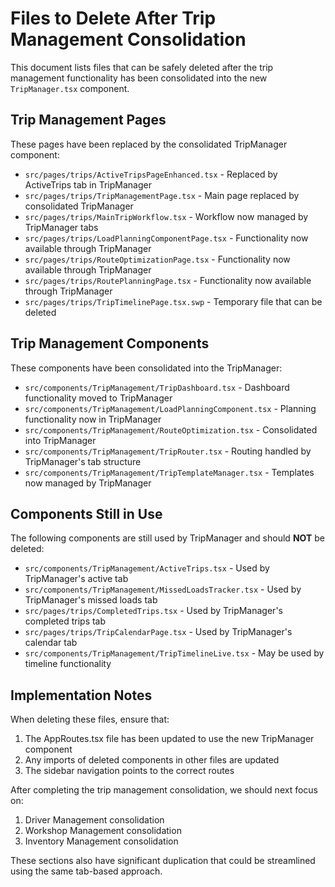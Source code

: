 # Files to Delete After Trip Management Consolidation

This document lists files that can be safely deleted after the trip management functionality has been consolidated into the new `TripManager.tsx` component.

## Trip Management Pages

These pages have been replaced by the consolidated TripManager component:

- `src/pages/trips/ActiveTripsPageEnhanced.tsx` - Replaced by ActiveTrips tab in TripManager
- `src/pages/trips/TripManagementPage.tsx` - Main page replaced by consolidated TripManager
- `src/pages/trips/MainTripWorkflow.tsx` - Workflow now managed by TripManager tabs
- `src/pages/trips/LoadPlanningComponentPage.tsx` - Functionality now available through TripManager
- `src/pages/trips/RouteOptimizationPage.tsx` - Functionality now available through TripManager
- `src/pages/trips/RoutePlanningPage.tsx` - Functionality now available through TripManager
- `src/pages/trips/TripTimelinePage.tsx.swp` - Temporary file that can be deleted

## Trip Management Components

These components have been consolidated into the TripManager:

- `src/components/TripManagement/TripDashboard.tsx` - Dashboard functionality moved to TripManager
- `src/components/TripManagement/LoadPlanningComponent.tsx` - Planning functionality now in TripManager
- `src/components/TripManagement/RouteOptimization.tsx` - Consolidated into TripManager
- `src/components/TripManagement/TripRouter.tsx` - Routing handled by TripManager's tab structure
- `src/components/TripManagement/TripTemplateManager.tsx` - Templates now managed by TripManager

## Components Still in Use

The following components are still used by TripManager and should **NOT** be deleted:

- `src/components/TripManagement/ActiveTrips.tsx` - Used by TripManager's active tab
- `src/components/TripManagement/MissedLoadsTracker.tsx` - Used by TripManager's missed loads tab
- `src/pages/trips/CompletedTrips.tsx` - Used by TripManager's completed trips tab
- `src/pages/trips/TripCalendarPage.tsx` - Used by TripManager's calendar tab
- `src/components/TripManagement/TripTimelineLive.tsx` - May be used by timeline functionality

## Implementation Notes

When deleting these files, ensure that:

1. The AppRoutes.tsx file has been updated to use the new TripManager component
2. Any imports of deleted components in other files are updated
3. The sidebar navigation points to the correct routes

After completing the trip management consolidation, we should next focus on:

1. Driver Management consolidation
2. Workshop Management consolidation
3. Inventory Management consolidation

These sections also have significant duplication that could be streamlined using the same tab-based approach.